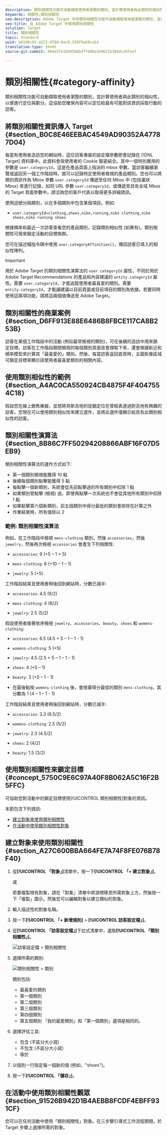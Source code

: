 ```yaml
---
description: 類別相關性功能可自動擷取使用者瀏覽的類別，並計算使用者與此類別的相似性，以便進行定位與劃分。這協助您確保內容可以定位給最有可能對該資訊採取行動的訪客。
keywords: 相關性;類別相關性
seo-description: Adobe Target 中的類別相關性功能可自動擷取使用者瀏覽的類別，並計算使用者與此類別的相似性，以便進行定位與劃分。這協助您確保內容可以定位給最有可能對該資訊採取行動的訪客。
seo-title: 在 Adobe Target 中使用類別相關性
solution: Target
title: 類別相關性
topic: Standard
uuid: b81d9c91-a222-4768-9ac8-359f9ab9ca2d
translation-type: tm+mt
source-git-commit: 404e57e1b945b6bd7fdd6a3e9621b384dca9faef

---
```



# 類別相關性{#category-affinity}

類別相關性功能可自動擷取使用者瀏覽的類別，並計算使用者與此類別的相似性，以便進行定位與劃分。這協助您確保內容可以定位給最有可能對該資訊採取行動的訪客。

## 將類別相關性資訊傳入 Target {#section_B0C8E46EEBAC4549AD90352A47787D04}

每當有使用者造訪您的網站時，這位訪客專屬的設定檔參數即會記錄在 [!DNL Target] 資料庫中。此資料會與使用者的 Cookie 緊密結合。其中一個特別實用的參數是 `user.categoryId`，這是在產品頁面上指派的 mbox 參數。當訪客繼續瀏覽或返回另一個工作階段時，就可以記錄特定使用者檢視的產品類別。您也可以將類別資訊作為 Mbox 參數 `user.categoryId` 傳遞至任何 Mbox 中 (包括巢狀 Mbox) 來進行記錄，如同 URL 參數 `user.categoryId`，或傳遞至具有全域 Mbox 的 Target 頁面參數中。請洽詢您的客戶代表以取得更多詳細資訊。

使用逗號分隔類別，以在多個類別中包含某個項目。例如:

* `user.categoryId=clothing,shoes,nike,running,nike clothing,nike shoes,nike running shoes`

根據頻率和最近一次訪客查看您的產品類別，記錄類別相似性 (如果有)。類別相關性可用來鎖定活動的目標族群。

您可在描述檔指令碼中使用 `user.categoryAffinities[]`，傳回訪客已填入的相似性陣列。

>[!IMPORTANT]
>
>用於 Adobe Target 的類別相關性演算法的 `user.categoryId` 屬性，不同於用於 Adobe Target Recommendations 的產品和內容建議的 `entity.categoryId` 屬性。需要 `user.categoryId`，才能追蹤使用者最喜愛的類別。需要 `entity.categoryId`，才能讓建議以目前頁面或目前項目的類別為依據。若要同時使用這兩項功能，請將這兩個值傳送至 Adobe Target。

## 類別相關性的商業案例 {#section_D6FF913E88E6486B8FBCE117CA8B253B}

訪客在某個工作階段中的活動 (例如最常檢視的類別)，可在後續的造訪中用來鎖定目標。訪客在工作階段期間檢視的每個類別頁面皆會擷取下來，還會根據新近和頻率模型來計算其「最喜愛的」類別。然後，每當訪客返回首頁時，主圖影像區域可鎖定目標來顯示該使用者最喜愛類別的相關內容。

## 使用類別相似性的範例 {#section_A4AC0CA550924CB4875F4F4047554C18}

假設您在線上銷售樂器，並想將貝斯吉他的促銷定位在曾經表達過對吉他有興趣的訪客。您現在可以使用類別相似性來建立選件，並將此選件僅顯示給具有此類別相似性的訪客。

## 類別相關性演算法 {#section_8B86C7FF50294208866ABF16F07D5EB9}

類別相關性演算法的運作方式如下:

* 第一個類別檢視能獲得 10 點
* 後續每個類別點擊能獲得 5 點
* 每點擊一個新類別，系統會從先前點擊過的所有類別中扣除 1 點
* 如果類別曾點擊 (檢視) 過，即使再點擊一次系統也不會從其他所有類別中扣除 1 點
* 如果點擊第六個新類別，前五個類別中得分最低的類別會排除在計算之外
* 作業結束時，所有值除以 2

### 範例: 類別相關性演算法

例如，在工作階段中檢視 `mens-clothing` 類別，然後 `accessories`，然後 `jewelry`，然後再次檢視 `accessories` 會產生下列相關性:

* `accessories`: 9 (+5 – 1 + 5)

* `mens-clothing`: 8 (+10 – 1 – 1)

* `jewelry`: 5 (+5)

工作階段結束且使用者稍後回到網站時，分數已減半:

* `accessories`: 4.5 (9/2)

* `mens-clothing`: 4 (8/2)

* `jewelry`: 2.5 (5/2)

假設使用者接著依序檢視 `jewelry`、`accessories`、`beauty`、`shoes` 和 `womens-clothing`:

* `accessories`: 6.5 (4.5 + 5 – 1 – 1 - 1)

* `womens-clothing`: 5 (+5)

* `jewelry`: 4.5 (2.5 + 5 – 1 – 1 - 1)

* `shoes`: 4 (+5 – 1)

* `beauty`: 3 (+5 – 1 - 1)

* 在最後點按 `womens-clothing` 後，會捨棄得分最低的類別 `mens-clothing`，其分數為 1 (4 – 1 – 1 - 1)

工作階段結束且使用者稍後回到網站時，分數已減半:

* `accessories`: 3.3 (6.5/2)

* `womens-clothing`: 2.5 (5/2)

* `jewelry`: 2.3 (4.5/2)

* `shoes`: 2 (4/2)

* `beauty`: 1.5 (3/2)

## 使用類別相關性來鎖定目標 {#concept_5750C9E6C97A40F8B062A5C16F2B5FFC}

可協助您對活動中的鎖定目標使用[!UICONTROL 類別相關性]對象的資訊。

本節包含下列資訊:

* [建立對象來使用類別相關性](../../c-target/c-visitor-profile/category-affinity.md#section_A27C600BBA664FE7A74F8FE076B78F40)
* [在活動中使用類別相關性對象](../../c-target/c-visitor-profile/category-affinity.md#section_91526B942D1B4AEBB8FCDF4EBFF931CF)

## 建立對象來使用類別相關性 {#section_A27C600BBA664FE7A74F8FE076B78F40}

1. 從&#x200B;**[!UICONTROL 「對象」]**&#x200B;清單中，按一下&#x200B;**[!UICONTROL 「+ 建立對象」]**。

   或

   若要複製現有對象，請在「對象」清單中將游標移至所需對象上方，然後按一下「複製」圖示。然後您可以編輯對象以建立類似的對象。

1. 輸入描述性的對象名稱。
1. 按一下&#x200B;**[!UICONTROL 「+ 新增規則]** &gt; **[!UICONTROL 訪客設定檔」]**。
1. 從&#x200B;**[!UICONTROL 「訪客設定檔」]**&#x200B;下拉式清單中，選取&#x200B;**[!UICONTROL 「類別相關性」]**。

   ![訪客設定檔 &gt; 類別相關性](assets/affinity.png)

1. 選擇所需的類別:

   ![類別相關性 &gt; 類別](/help/c-target/c-visitor-profile/assets/affinity-category.png)

   類別包括:

   * 最喜愛的類別
   * 第一個類別
   * 第二個類別
   * 第三個類別
   * 第四個類別
   * 第五個類別
   「我的最愛類別」和「第一個類別」選項是相同的。

1. 選擇評估工具:

   * 包含 (不區分大小寫)
   * 不包含 (不區分大小寫)
   * 等於

1. 以個別一行指定每一個新的值 (例如，"shoes")。
1. 按一下&#x200B;**[!UICONTROL 「儲存」]**。

## 在活動中使用類別相關性觀眾 {#section_91526B942D1B4AEBB8FCDF4EBFF931CF}

您可以在任何活動中使用「類別相關性」對象。在三步驟引導式工作流程期間，於 Target 步驟上選擇所需的對象。
